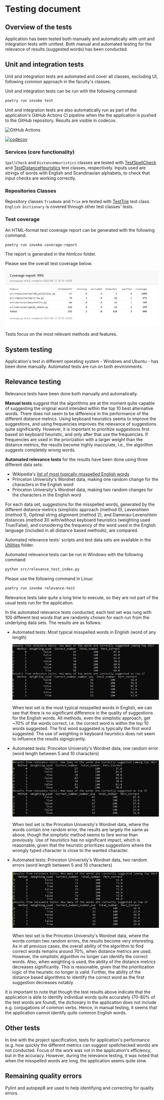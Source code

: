 # Testing document

## Overview of the tests

Application has been tested both manually and automatically with unit and integration tests with unittest. Both manual and automated testing for the relevance of results (suggested words) has been conducted.

## Unit and integration tests

Unit and integration tests are automated and cover all classes, excluding UI, following common approach in the faculty's classes.

Unit and integration tests can be run with the following command: 

```bash
poetry run invoke test
```

Unit and integration tests are also automatically run as part of the application's GitHub Actions CI pipeline when the the application is pushed to the GitHub repository. Results are visible in codecov. 

![GitHub Actions](https://github.com/katriryt/Tiralabra-2022-VerbumReprehendo/workflows/CI/badge.svg)

[![codecov](https://codecov.io/gh/katriryt/Tiralabra-2022-VerbumReprehendo/branch/main/graph/badge.svg?token=2QWJAKX877)](https://codecov.io/gh/katriryt/Tiralabra-2022-VerbumReprehendo)

### Services (core functionality)

`SpellCheck` and `DistanceHeuristics` classes are tested with [TestSpellCheck](../src/tests/spell_check_test.py) and [TestDistanceHeuristics](../src/tests/heuristics_test.py) test classes, respectively. Inputs used are strings of words with English and Scandinavian alphabets, to check that input checks are working correctly.

### Repositories Classes

Repository classes `TrieNode` and `Trie` are tested with [TestTrie](../src/repositories/trie.py) test class. `English Dictionary` is covered through other test classes' tests. 

### Test coverage

An HTML-format test coverage report can be generated with the following command:

```bash
poetry run invoke coverage-report
```

The report is generated in the _htmlcov_ folder.

Please see the overall test coverage below. 

![](./pictures/coverage_report.png)

Tests focus on the most relevant methods and features.

## System testing

Application's test in different operating system - Windows and Ubuntu - has been done manually. Automated tests are run on both environments.

## Relevance testing

Relevance tests have been done both manually and automatically. 

**Manual tests** suggest that the algorithms are at the moment quite capable of suggesting the original word intended within the top 10 best alternative words. There does not seem to be difference in the performance of the different distance metrics. Using keyboard heuristics seems to improve the suggestions, and using frequencies improves the relevance of suggestions quite significantly. However, it is important to prioritize suggestions first based on keyboard heuristic, and only after that use the frequencies. If frequencies are used in the priorization with a larger weight than the distance metrics, the results become highly inaccurate, i.e., the algorithm suggests completely wrong words.

**Automated relevance tests** for the results have been done using three different data sets: 
* Wikipedia's [list of most typically misspelled English words](https://en.wikipedia.org/wiki/Wikipedia:Lists_of_common_misspellings/For_machines)
* Princeton University's Wordnet data, making one random change for the characters in the English word
* Princeton University's Wordnet data, making two random changes for the characters in the English word

For each data set, suggestions for the misspelled words, generated by the different distance metrics (simplistic approach (method 0), Levenshtein (method 1), Optimal string alignment (method 2), and Damerau-Levenshtein distances (method 3)) with/without keyboard heuristics (weighting used True/False), and considering the frequency of the word used in the English language (included in all distance based methods), are compared.

Automated relevance tests' scripts and test data sets are available in the [Utilities](../src/utilities/) folder.

Automated relevance tests can be run in Windows with the following command: 

```bash
python src/relevance_test_index.py
```

Please use the following command in Linux:

```bash
poetry run invoke relevance-test
```

Relevance tests take quite a long time to execute, so they are not part of the usual tests run for the application. 

In the automated relevance tests conducted, each test set was rung with 100 different test words that are randomly chosen for each run from the underlying data sets. The results are as follows: 

* Automated tests: Most typical misspelled words in English (word of any length)

    ![](./pictures/relevance_test_wiki.png)

    When test set is the most typical misspelled words in English, we can see that there is no significant difference in the quality of suggestions for the English words. All methods, even the simplistic approach, get ~70% of the words correct, i.e. the correct word is within the top 10 words suggested. The first word suggested is typically the first word suggested. The use of weighting in keyboard heuristics does not seem to influence the results signigicantly.

* Automated tests: Princeton University's Wordnet data, one random error (word length between 5 and 10 characters)

    ![](./pictures/relevance_test_random_one.png)

    When test set is the Princeton University's Wordnet data, where the words contain one random error, the results are largely the same as above, though the simplistic method seems to fare worse than previously. Use of heuristics has no significant impact, which is reasonable, given that the heuristic prioritizes suggestions where the wrongly typed character is close to the wanted character.

* Automated tests: Princeton University's Wordnet data, two random errors (word length between 5 and 10 characters)

    ![](./pictures/relevance_test_random_two.png)

    When test set is the Princeton University's Wordnet data, where the words contain two random errors, the results become very interesting. As in all previous cases, the overall ability of the algorithm to find correct words remains around 70%, when distance metrics are used. However, the simplistic algorithm no longer can identify the correct words. Also, when weighting is used, the ability of the distance metrics decreases significantly. This is reasonable, given that the prioritization logic of the heuristic no longer is valid. Further, the ability of the distance based algorithms to identify the correct word as the first suggestion decreases notably.

It is important to note that though the test results above indicate that the application is able to identify individual words quite accurately (70-80% of the test words are found), the dictionary in the application does not include e.g. conjugations of common verbs. Hence, in manual testing, it seems that the application cannot identify quite common English words.

## Other tests

In line with the project specification, tests for application's performance (e.g. how quickly the different metrics can suggest spellchecked words) are not conducted. Focus of the work was not in the application's efficiency, but in the accuracy. However, during the relevance testing, it was noted that when the misspelled words are long, the application seems quite slow.

## Remaining quality errors

Pylint and autopep8 are used to help identifying and correcting for quality errors.
